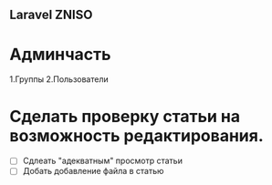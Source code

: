 ## Laravel ZNISO

# Админчасть
1.Группы
2.Пользователи

# Сделать проверку статьи на возможность редактирования.

- [ ] Сдлеать "адекватным" просмотр статьи
- [ ] Добать добавление файла в статью
